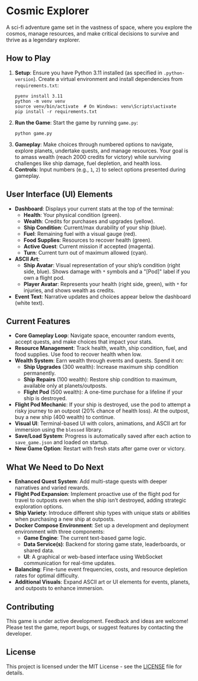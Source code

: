 # Cosmic Explorer

A sci-fi adventure game set in the vastness of space, where you explore the cosmos, manage resources, and make critical decisions to survive and thrive as a legendary explorer.

## How to Play

1. **Setup**: Ensure you have Python 3.11 installed (as specified in `.python-version`). Create a virtual environment and install dependencies from `requirements.txt`:
   ```
   pyenv install 3.11
   python -m venv venv
   source venv/bin/activate  # On Windows: venv\Scripts\activate
   pip install -r requirements.txt
   ```
2. **Run the Game**: Start the game by running `game.py`:
   ```
   python game.py
   ```
3. **Gameplay**: Make choices through numbered options to navigate, explore planets, undertake quests, and manage resources. Your goal is to amass wealth (reach 2000 credits for victory) while surviving challenges like ship damage, fuel depletion, and health loss.
4. **Controls**: Input numbers (e.g., `1`, `2`) to select options presented during gameplay.

## User Interface (UI) Elements

- **Dashboard**: Displays your current stats at the top of the terminal:
  - **Health**: Your physical condition (green).
  - **Wealth**: Credits for purchases and upgrades (yellow).
  - **Ship Condition**: Current/max durability of your ship (blue).
  - **Fuel**: Remaining fuel with a visual gauge (red).
  - **Food Supplies**: Resources to recover health (green).
  - **Active Quest**: Current mission if accepted (magenta).
  - **Turn**: Current turn out of maximum allowed (cyan).
- **ASCII Art**:
  - **Ship Avatar**: Visual representation of your ship’s condition (right side, blue). Shows damage with `*` symbols and a "[Pod]" label if you own a flight pod.
  - **Player Avatar**: Represents your health (right side, green), with `*` for injuries, and shows wealth as credits.
- **Event Text**: Narrative updates and choices appear below the dashboard (white text).

## Current Features

- **Core Gameplay Loop**: Navigate space, encounter random events, accept quests, and make choices that impact your stats.
- **Resource Management**: Track health, wealth, ship condition, fuel, and food supplies. Use food to recover health when low.
- **Wealth System**: Earn wealth through events and quests. Spend it on:
  - **Ship Upgrades** (300 wealth): Increase maximum ship condition permanently.
  - **Ship Repairs** (100 wealth): Restore ship condition to maximum, available only at planets/outposts.
  - **Flight Pod** (500 wealth): A one-time purchase for a lifeline if your ship is destroyed.
- **Flight Pod Mechanic**: If your ship is destroyed, use the pod to attempt a risky journey to an outpost (20% chance of health loss). At the outpost, buy a new ship (400 wealth) to continue.
- **Visual UI**: Terminal-based UI with colors, animations, and ASCII art for immersion using the `blessed` library.
- **Save/Load System**: Progress is automatically saved after each action to `save_game.json` and loaded on startup.
- **New Game Option**: Restart with fresh stats after game over or victory.

## What We Need to Do Next

- **Enhanced Quest System**: Add multi-stage quests with deeper narratives and varied rewards.
- **Flight Pod Expansion**: Implement proactive use of the flight pod for travel to outposts even when the ship isn’t destroyed, adding strategic exploration options.
- **Ship Variety**: Introduce different ship types with unique stats or abilities when purchasing a new ship at outposts.
- **Docker Compose Environment**: Set up a development and deployment environment with three components:
  - **Game Engine**: The current text-based game logic.
  - **Data Service(s)**: Backend for storing game state, leaderboards, or shared data.
  - **UI**: A graphical or web-based interface using WebSocket communication for real-time updates.
- **Balancing**: Fine-tune event frequencies, costs, and resource depletion rates for optimal difficulty.
- **Additional Visuals**: Expand ASCII art or UI elements for events, planets, and outposts to enhance immersion.

## Contributing

This game is under active development. Feedback and ideas are welcome! Please test the game, report bugs, or suggest features by contacting the developer.

## License

This project is licensed under the MIT License - see the [LICENSE](LICENSE) file for details.
